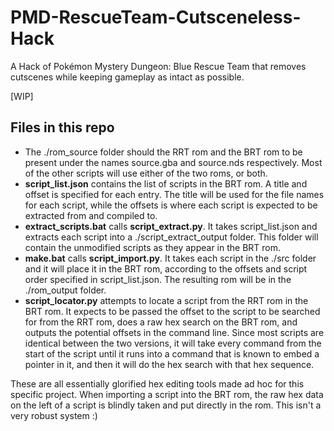 # PMD-RescueTeam-Cutsceneless-Hack
A Hack of Pokémon Mystery Dungeon: Blue Rescue Team that removes cutscenes while keeping gameplay as intact as possible.

[WIP]

## Files in this repo
- The ./rom_source folder should the RRT rom and the BRT rom to be present under the names source.gba and source.nds respectively. Most of the other scripts will use either of the two roms, or both.
- **script_list.json** contains the list of scripts in the BRT rom. A title and offset is specified for each entry. The title will be used for the file names for each script, while the offsets is where each script is expected to be extracted from and compiled to.
- **extract_scripts.bat** calls **script_extract.py**. It takes script_list.json and extracts each script into a ./script_extract_output folder. This folder will contain the unmodified scripts as they appear in the BRT rom.
- **make.bat** calls **script_import.py**. It takes each script in the ./src folder and it will place it in the BRT rom, according to the offsets and script order specified in script_list.json. The resulting rom will be in the ./rom_output folder.
- **script_locator.py** attempts to locate a script from the RRT rom in the BRT rom. It expects to be passed the offset to the script to be searched for from the RRT rom, does a raw hex search on the BRT rom, and outputs the potential offsets in the command line. Since most scripts are identical between the two versions, it will take every command from the start of the script until it runs into a command that is known to embed a pointer in it, and then it will do the hex search with that hex sequence.

These are all essentially glorified hex editing tools made ad hoc for this specific project. When importing a script into the BRT rom, the raw hex data on the left of a script is blindly taken and put directly in the rom. This isn't a very robust system :)
